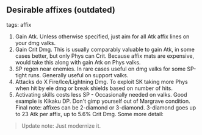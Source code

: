 ## Desirable affixes (outdated)
tags: affix

1. Gain Atk. Unless otherwise specified, just aim for all Atk affix lines on your dmg valks.
2. Gain Crit Dmg. This is usually comparably valuable to gain Atk, in some cases better, but only Phys can Crit. Because affix mats are expensive, would take this along with gain Atk on Phys valks.
3. SP regen near enemies. In rare cases useful on dmg valks for some SP-tight runs. Generally useful on support valks.
4. Attacks do X Fire/Ice/Lightning Dmg. To exploit SK taking more Phys when hit by ele dmg or break shields based on number of hits.
5. Activating skills costs less SP - Occasionally needed on valks. Good example is Kikaku DP. Don't gimp yourself out of Margrave condition.
Final note: affixes can be 2-diamond or 3-diamond. 3-diamond goes up to 23 Atk per affix, up to 5.6% Crit Dmg.
Some more detail: 

> Update note: Just modernize it.